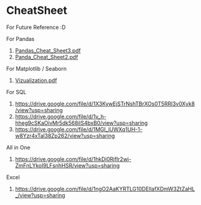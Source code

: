 # CheatSheet

For Future Reference :D

For Pandas
1. [Pandas_Cheat_Sheet3.pdf](https://github.com/Adib2405/CheatSheet/files/9276855/Pandas_Cheat_Sheet3.pdf)
2. [Panda_Cheat_Sheet2.pdf](https://github.com/Adib2405/CheatSheet/files/9276859/Panda_Cheat_Sheet2.pdf)

For Matplotlib / Seaborn
1. [Vizualization.pdf](https://github.com/Adib2405/CheatSheet/files/9276861/Vizualization.pdf)

For SQL
1. https://drive.google.com/file/d/1X3KywEjSTrNshTBrXOs0T5RRI3v0Xyk8/view?usp=sharing
2. https://drive.google.com/file/d/1v_h-hheg9cSKaOivMr5dk568ilS4bxB0/view?usp=sharing
3. https://drive.google.com/file/d/1MGI_iUWXq1UH-1-w8Yzr4xTal38Zp262/view?usp=sharing

All in One
1. https://drive.google.com/file/d/1hkDi0RjfIr2wj-ZmFnLYkoI9LFsnhHSR/view?usp=sharing

Excel
1. https://drive.google.com/file/d/1ngO2AaKYRTLG10DEllafXDmW3ZtZaHL_/view?usp=sharing




